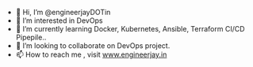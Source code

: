 - 👋 Hi, I’m @engineerjayDOTin
- 👀 I’m interested in DevOps
- 🌱 I’m currently learning Docker, Kubernetes, Ansible, Terraform CI/CD Pipepile..
- 💞️ I’m looking to collaborate on DevOps project.
- 📫 How to reach me , visit www.engineerjay.in

<!---
engineerjayDOTin/engineerjayDOTin is a ✨ special ✨ repository because its `README.md` (this file) appears on your GitHub profile.
You can click the Preview link to take a look at your changes.
--->
